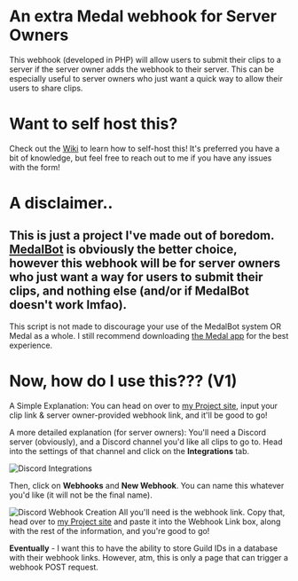 # An extra Medal webhook for Server Owners
This webhook (developed in PHP) will allow users to submit their clips to a server if the server owner adds the webhook to their server.
This can be especially useful to server owners who just want a quick way to allow their users to share clips.

# Want to self host this?
Check out the [Wiki](https://github.com/awexxx/medal-clip-webhook/wiki) to learn how to self-host this! It's preferred you have a bit of knowledge, but feel free to reach out to me if you have any issues with the form!

# A disclaimer..
This is just a project I've made out of boredom. [MedalBot](https://medal.tv/medalbot) is obviously the better choice, however this webhook will be for server owners who just want a way for users to submit their clips, and nothing else (and/or if MedalBot doesn't work lmfao).
--
This script is not made to discourage your use of the MedalBot system OR Medal as a whole. I still recommend downloading [the Medal app](https://medal.tv/) for the best experience.

# Now, how do I use this??? (V1)
A Simple Explanation: You can head on over to [my Project site](https://projects.plaguecraft.xyz/medalclipwebhook/index.php), input your clip link & server owner-provided webhook link, and it'll be good to go!

A more detailed explanation (for server owners): You'll need a Discord server (obviously), and a Discord channel you'd like all clips to go to.
Head into the settings of that channel and click on the **Integrations** tab. 

![Discord Integrations](https://github.com/awexxx/medal-clip-webhook/blob/main/images/discord-integration-settings.png)

Then, click on **Webhooks** and **New Webhook**. You can name this whatever you'd like (it will not be the final name). 

![Discord Webhook Creation](https://github.com/awexxx/medal-clip-webhook/blob/main/images/create-webhook.png)
All you'll need is the webhook link. 
Copy that, head over to [my Project site](https://projects.plaguecraft.xyz/medalclipwebhook/index.php) and paste it into the Webhook Link box, along with the rest of the information, and you're good to go!

**Eventually** - I want this to have the ability to store Guild IDs in a database with their webhook links. However, atm, this is only a page that can trigger a webhook POST request.
